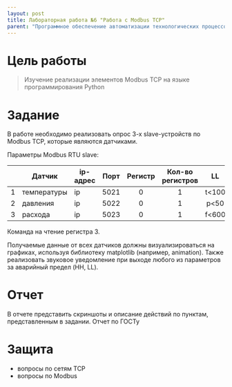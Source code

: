 ```yaml
---
layout: post
title: Лабораторная работа №6 "Работа с Modbus TCP"
parent: "Программное обеспечение автоматизации технологических процессов и производств"
---
```



# Цель работы
> Изучение реализации элементов Modbus TCP на языке программирования Python

# Задание
В работе необходимо реализовать опрос 3-х slave-устройств по Modbus TCP, которые являются датчиками.

Параметры Modbus RTU slave:

|       | Датчик      | ip-адрес | Порт  | Регистр | Кол-во регистров |  LL   |   HH   | Ед.изм. |
| :---: | ----------- | -------- | :---: | :-----: | :--------------: | :---: | :----: | :-----: |
|   1   | температуры | ip       | 5021  |    0    |        1         | t<100 | t>300  |    С    |
|   2   | давления    | ip       | 5022  |    0    |        1         | p<50  | p>150  |   кПа   |
|   3   | расхода     | ip       | 5023  |    0    |        1         | f<600 | f>1500 |   л/с   |

Команда на чтение регистра 3.

Получаемые данные от всех датчиков должны визуализироваться на графиках, используя библиотеку matplotlib (например, animation).
Также реализовать звуковое уведомление при выходе любого из параметров за аварийный предел (HH, LL).

# Отчет
В отчете представить скриншоты и описание действий по пунктам, представленным в задании.
Отчет по ГОСТу

# Защита
* вопросы по сетям TCP
* вопросы по Modbus
